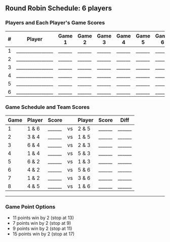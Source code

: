 ## Round Robin Schedule: 6 players

### Players and Each Player's Game Scores

|  #  | Player | Game 1 | Game 2 | Game 3 | Game 4 | Game 5 | Game 6 | Game 7 | Game 8 | Total |
| --- | ------ | ------ | ------ | ------ | ------ | ------ | ------ | ------ | ------ | ----- |
| 1 | ________________ | ______ | ______ | ______ | ______ | ______ | ______ | ______ | ______ | ______ |
| 2 | ________________ | ______ | ______ | ______ | ______ | ______ | ______ | ______ | ______ | ______ |
| 3 | ________________ | ______ | ______ | ______ | ______ | ______ | ______ | ______ | ______ | ______ |
| 4 | ________________ | ______ | ______ | ______ | ______ | ______ | ______ | ______ | ______ | ______ |
| 5 | ________________ | ______ | ______ | ______ | ______ | ______ | ______ | ______ | ______ | ______ |
| 6 | ________________ | ______ | ______ | ______ | ______ | ______ | ______ | ______ | ______ | ______ |

### Game Schedule and Team Scores

| Game | Player | Score |     | Player | Score | Diff |
| ---- | ------ | ----- | --- | ------ | ----- | ---- |
| 1 | 1 & 6 | ______ | vs | 2 & 5 | ______ | ______ |
| 2 | 3 & 4 | ______ | vs | 1 & 5 | ______ | ______ |
| 3 | 6 & 4 | ______ | vs | 2 & 3 | ______ | ______ |
| 4 | 1 & 4 | ______ | vs | 5 & 3 | ______ | ______ |
| 5 | 6 & 2 | ______ | vs | 1 & 3 | ______ | ______ |
| 6 | 4 & 2 | ______ | vs | 5 & 6 | ______ | ______ |
| 7 | 1 & 2 | ______ | vs | 3 & 6 | ______ | ______ |
| 8 | 4 & 5 | ______ | vs | 1 & 6 | ______ | ______ |

---

### Game Point Options


 - 11 points win by 2 (stop at 13)
 - 7 points win by 2 (stop at 9)
 - 9 points win by 2 (stop at 11)
 - 15 points win by 2  (stop at 17)


